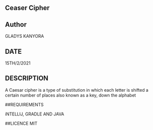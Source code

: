 ## Ceaser Cipher
## Author
GLADYS KANYORA
## DATE 
15TH/2/2021
## DESCRIPTION
A Caesar cipher is a type of substitution in which each letter is shifted a certain number of places also known as a key, down the alphabet

##REQUIREMENTS

iNTELLIJ, GRADLE AND JAVA

##LICENCE
MIT
